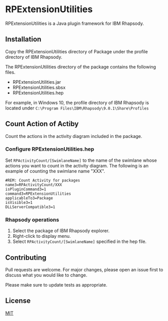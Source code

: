 # RPExtensionUtilities

RPExtensionUtilities is a Java plugin framework for IBM Rhapsody.

## Installation

Copy the RPExtensionUtilities directory of Package under the profile directory of IBM Rhapsody.

The RPExtensionUtilities directory of the package contains the following files.
- RPExtensionUtilities.jar
- RPExtensionUtilities.sbsx
- RPExtensionUtilities.hep


For example, in Windows 10, the profile directory of IBM Rhapsody is located under `C:\Program Files\IBM\Rhapsody\9.0.1\Share\Profiles`


## Count Action of Actiby
Count the actions in the activity diagram included in the package.

### Configure RPExtensionUtilities.hep

Set `RPActivityCount/[SwimlaneName]` to the name of the swimlane whose actions you want to count in the activity diagram.
The following is an example of counting the swimlane name "XXX".

```
#REM: Count Activity for packages
name3=RPActivityCount/XXX
isPluginCommand3=1
command3=RPExtensionUtilities
applicableTo3=Package
isVisible3=1
DLLServerCompatible3=1
```

### Rhapsody operations

1. Select the package of IBM Rhapsody explorer.
2. Right-click to display menu.
3. Select `RPActivityCount/[SwimlaneName]` specified in the hep file.

## Contributing

Pull requests are welcome. For major changes, please open an issue first
to discuss what you would like to change.

Please make sure to update tests as appropriate.

## License

[MIT](https://choosealicense.com/licenses/mit/)